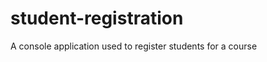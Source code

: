 student-registration
====================

A console application used to register students for a course